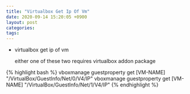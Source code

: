 ```yaml
---
title: "Virtualbox Get Ip Of Vm"
date: 2020-09-14 15:20:05 +0900
layout: post
categories: 
tags: 
---
```


-   virtualbox get ip of vm

    either one of these two
    requires virtualbox addon package

{% highlight bash %}
vboxmanage guestproperty get [VM-NAME] "/VirtualBox/GuestInfo/Net/0/V4/IP"
vboxmanage guestproperty get [VM-NAME] "/VirtualBox/GuestInfo/Net/1/V4/IP"
{% endhighlight %}
